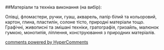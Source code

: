 <div id="hypercomments_widget" class="js-hypercomments-widget invisible"></div>

##Матеріали та техніка виконання (на вибір):

Олівці, фломастери, ручки, гуаш, акварель, папір білий та кольоровий, картон, глина, пластилін, солоне тісто, природні матеріали тощо. Графічні, живописні та змішані техніки, гратографія, гризайль, малюнок гумкою, монотипія, ліплення, конструювання з природних матеріалів. 


<div class="js-hypercomments-container">
    <a href="http://hypercomments.com" class="hc-link" title="comments widget">comments powered by HyperComments</a>
</div>